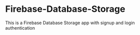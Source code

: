 # Firebase-Database-Storage
This is a Firebase Database Storage app with signup and login authentication
